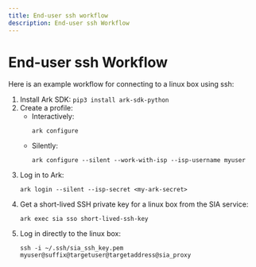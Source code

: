 ```yaml
---
title: End-user ssh workflow
description: End-user ssh Workflow
---
```


# End-user ssh Workflow
Here is an example workflow for connecting to a linux box using ssh:

1. Install Ark SDK: `pip3 install ark-sdk-python`
1. Create a profile:  
    * Interactively:
        ```shell linenums="0"
        ark configure
        ```
    * Silently:
        ```shell linenums="0"
        ark configure --silent --work-with-isp --isp-username myuser
        ```
1. Log in to Ark:
    ```shell linenums="0"
    ark login --silent --isp-secret <my-ark-secret>
    ```
1. Get a short-lived SSH private key for a linux box from the SIA service:
    ```shell linenums="0"
    ark exec sia sso short-lived-ssh-key
    ```
1. Log in directly to the linux box:
    ```shell linenums="0"
    ssh -i ~/.ssh/sia_ssh_key.pem myuser@suffix@targetuser@targetaddress@sia_proxy
    ```
